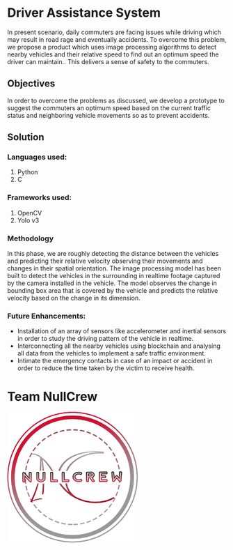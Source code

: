 # Driver Assistance System

In present scenario, daily commuters are facing issues while driving which may result in road rage and eventually accidents.
To overcome this problem, we propose a product which uses image processing algorithms to detect nearby vehicles and their relative speed to find out an optimum speed the driver can maintain..
This delivers a sense of safety to the commuters.

## Objectives

In order to overcome the problems as discussed, we develop a prototype to suggest the commuters an optimum speed based on the current traffic status and neighboring vehicle movements so as to prevent accidents.

## Solution

### Languages used:

1. Python
2. C

### Frameworks used:

1. OpenCV
2. Yolo v3

### Methodology

In this phase, we are roughly detecting the distance between the vehicles and predicting their relative velocity observing their movements and changes in their spatial orientation.
The image processing model has been built to detect the vehicles in the surrounding in realtime footage captured by the camera installed in the vehicle.
The model observes the change in bounding box area that is covered by the vehicle and predicts the relative velocity based on the change in its dimension.

### Future Enhancements:

* Installation of an array of sensors like accelerometer and inertial sensors in order to study the driving pattern of the vehicle in realtime.
* Interconnecting all the nearby vehicles using blockchain and analysing all data from the vehicles to implement a safe traffic environment.
* Intimate the emergency contacts in case of an impact or accident in order to reduce the time taken by the victim to receive health.


# Team NullCrew
<img src="https://github.com/centerofexcellencehackathon/NullCrew/blob/master/NL_Logo_black_bg2.png" width="300" height="300">
